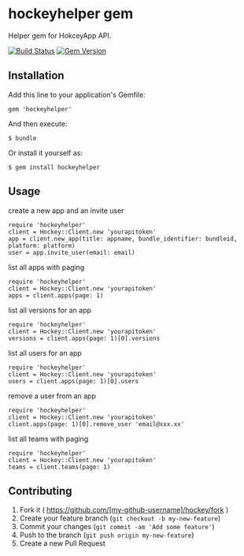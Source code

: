 # hockeyhelper gem

Helper gem for HokceyApp API.

[![Build Status](https://travis-ci.org/yagihiro/hockey.svg?branch=master)](https://travis-ci.org/yagihiro/hockey)
[![Gem Version](https://badge.fury.io/rb/hockeyhelper.svg)](http://badge.fury.io/rb/hockeyhelper)

## Installation

Add this line to your application's Gemfile:

    gem 'hockeyhelper'

And then execute:

    $ bundle

Or install it yourself as:

    $ gem install hockeyhelper

## Usage

create a new app and an invite user

    require 'hockeyhelper'
    client = Hockey::Client.new 'yourapitoken'
    app = client.new_app(title: appname, bundle_identifier: bundleid, platform: platform)
    user = app.invite_user(email: email)

list all apps with paging

    require 'hockeyhelper'
    client = Hockey::Client.new 'yourapitoken'
    apps = client.apps(page: 1)

list all versions for an app

    require 'hockeyhelper'
    client = Hockey::Client.new 'yourapitoken'
    versions = client.apps(page: 1)[0].versions

list all users for an app

    require 'hockeyhelper'
    client = Hockey::Client.new 'yourapitoken'
    users = client.apps(page: 1)[0].users

remove a user from an app

    require 'hockeyhelper'
    client = Hockey::Client.new 'yourapitoken'
    client.apps(page: 1)[0].remove_user 'email@xxx.xx'

list all teams with paging

    require 'hockeyhelper'
    client = Hockey::Client.new 'yourapitoken'
    teams = client.teams(page: 1)

## Contributing

1. Fork it ( https://github.com/[my-github-username]/hockey/fork )
2. Create your feature branch (`git checkout -b my-new-feature`)
3. Commit your changes (`git commit -am 'Add some feature'`)
4. Push to the branch (`git push origin my-new-feature`)
5. Create a new Pull Request

